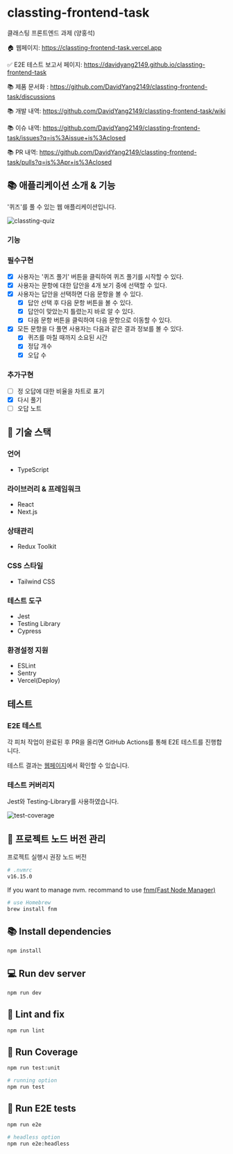 # classting-frontend-task
클래스팅 프론트엔드 과제 (양홍석)

🏠 웹페이지: https://classting-frontend-task.vercel.app  

✅ E2E 테스트 보고서 페이지: https://davidyang2149.github.io/classting-frontend-task

📚 제품 문서화 : https://github.com/DavidYang2149/classting-frontend-task/discussions

📚 개발 내역: https://github.com/DavidYang2149/classting-frontend-task/wiki

📚 이슈 내역: https://github.com/DavidYang2149/classting-frontend-task/issues?q=is%3Aissue+is%3Aclosed

📚 PR 내역: https://github.com/DavidYang2149/classting-frontend-task/pulls?q=is%3Apr+is%3Aclosed

## 📚 애플리케이션 소개 & 기능
'퀴즈'를 풀 수 있는 웹 애플리케이션입니다.

![classting-quiz](https://user-images.githubusercontent.com/40143056/191524296-44ffb269-40e6-4428-9f04-c30c40dbf383.gif)

### 기능
### 필수구현
- [x] 사용자는 '퀴즈 풀기' 버튼을 클릭하여 퀴즈 풀기를 시작할 수 있다.
- [x] 사용자는 문항에 대한 답안을 4개 보기 중에 선택할 수 있다.
- [x] 사용자는 답안을 선택하면 다음 문항을 볼 수 있다.
  - [x] 답안 선택 후 다음 문항 버튼을 볼 수 있다.
  - [x] 답안이 맞았는지 틀렸는지 바로 알 수 있다.
  - [x] 다음 문항 버튼을 클릭하여 다음 문항으로 이동할 수 있다.
- [x] 모든 문항을 다 풀면 사용자는 다음과 같은 결과 정보를 볼 수 있다.
  - [x] 퀴즈를 마칠 때까지 소요된 시간
  - [x] 정답 개수
  - [x] 오답 수

### 추가구현
- [ ] 정 오답에 대한 비율을 차트로 표기
- [x] 다시 풀기
- [ ] 오답 노트

## 💎 기술 스택
### 언어
- TypeScript

### 라이브러리 & 프레임워크
- React
- Next.js

### 상태관리
- Redux Toolkit

### CSS 스타일
- Tailwind CSS

### 테스트 도구
- Jest
- Testing Library
- Cypress

### 환경설정 지원
- ESLint
- Sentry
- Vercel(Deploy)

## 테스트

### E2E 테스트 

각 피처 작업이 완료된 후 PR을 올리면 GitHub Actions를 통해 E2E 테스트를 진행합니다. 

테스트 결과는 [웹페이지](https://davidyang2149.github.io/classting-frontend-task)에서 확인할 수 있습니다.

### 테스트 커버리지

Jest와 Testing-Library를 사용하였습니다.

![test-coverage](https://user-images.githubusercontent.com/40143056/191526342-5bda0898-61cb-4c55-8bcc-6053359f415f.png)


## 🔖 프로젝트 노드 버전 관리

프로젝트 실행시 권장 노드 버전

```sh
# .nvmrc
v16.15.0
```
If you want to manage nvm. recommand to use [fnm(Fast Node Manager)](https://github.com/Schniz/fnm)

```sh
# use Homebrew
brew install fnm
```

## 📚 Install dependencies

```sh
npm install
```

## 💻 Run dev server

```sh
npm run dev
```

## 🧪 Lint and fix

```sh
npm run lint
```

## 🧪 Run Coverage

```sh
npm run test:unit

# running option
npm run test
```

## 🧪 Run E2E tests

```sh
npm run e2e

# headless option
npm run e2e:headless
```

